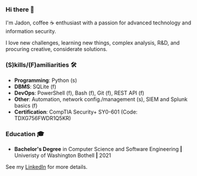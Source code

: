 ### Hi there 👋
I'm Jadon, coffee ☕ enthusiast with a passion for advanced technology and information security.

I love new challenges, learning new things, complex analysis, R&D, and procuring creative, considerate solutions.

### (S)kills/(F)amiliarities 🛠
- **Programming**: Python (s)
- **DBMS**: SQLite (f)
- **DevOps**: PowerShell (f), Bash (f), Git (f), REST API (f)
- **Other**: Automation, network config./management (s), SIEM and Splunk basics (f)
- **Certification**: CompTIA Security+ SY0-601 (Code: TDXG756FWDR1Q5KR)

### Education 🎓
- **Bachelor's Degree** in Computer Science and Software Engineering **|** Univeristy of Washington Bothell **|** 2021

See my [LinkedIn](https://www.linkedin.com/in/jadonscombs) for more details.
<!---
jadonscombs/jadonscombs is a ✨ special ✨ repository because its `README.md` (this file) appears on your GitHub profile.
You can click the Preview link to take a look at your changes.
--->
